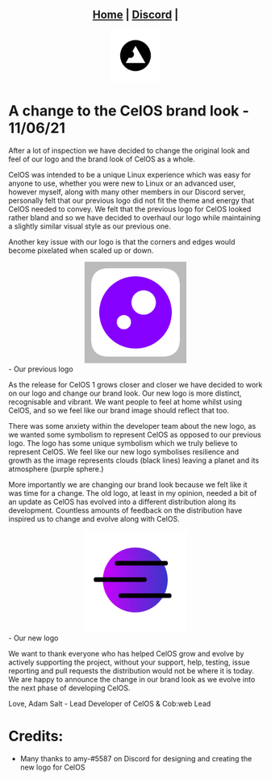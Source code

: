 <head>
    <link rel="shortcut icon" type="image/png" href="../favicon.png">
</head>

<center>
<h2>
<a href="https://blogs.cob-web.xyz">Home</a> |
<a href="https://cob-web.xyz/discord/">Discord</a> |
</h2>
</center>

<center><img src="../favicon.png" width="20%" height="20%"></center>

# A change to the CelOS brand look - 11/06/21

After a lot of inspection we have decided to change the original look and feel of our logo and the brand look of CelOS as a whole. 

CelOS was intended to be a unique Linux experience which was easy for anyone to use, whether you were new to Linux or an advanced user, however myself, along with many other members in our Discord server, personally felt that our previous logo did not fit the theme and energy that CelOS needed to convey. We felt that the previous logo for CelOS looked rather bland and so we have decided to overhaul our logo while maintaining a slightly similar visual style as our previous one.

Another key issue with our logo is that the corners and edges would become pixelated when scaled up or down.

<center><img src="../images/CelOS-old.png" width="40%" height="40%"></center>
- Our previous logo

As the release for CelOS 1 grows closer and closer we have decided to work on our logo and change our brand look. Our new logo is more distinct, recognisable and vibrant. We want people to feel at home whilst using CelOS, and so we feel like our brand image should reflect that too. 

There was some anxiety within the developer team about the new logo, as we wanted some symbolism to represent CelOS as opposed to our previous logo. The logo has some unique symbolism which we truly believe to represent CelOS. We feel like our new logo symbolises resilience and growth as the image represents clouds (black lines) leaving a planet and its atmosphere (purple sphere.)

More importantly we are changing our brand look because we felt like it was time for a change. The old logo, at least in my opinion, needed a bit of an update as CelOS has evolved into a different distribution along its development. Countless amounts of feedback on the distribution have inspired us to change and evolve along with CelOS.

<center><img src="../images/CelOS.png" width="40%" height="40%"></center>
- Our new logo

We want to thank everyone who has helped CelOS grow and evolve by actively supporting the project, without your support, help, testing, issue reporting and pull requests the distribution would not be where it is today. We are happy to announce the change in our brand look as we evolve into the next phase of developing CelOS.

Love,
Adam Salt - Lead Developer of CelOS & Cob:web Lead

# Credits:
- Many thanks to amy-#5587 on Discord for designing and creating the new logo for CelOS